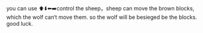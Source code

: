 you can use ⬆️⬇️⬅️➡️control the sheep，sheep can move the brown blocks, which the wolf  can‘t move them. so the wolf will be besieged be the blocks. good luck.